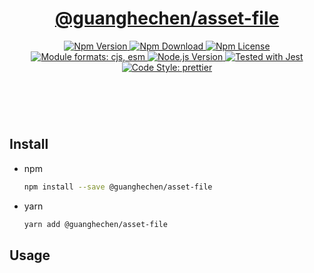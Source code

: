 <header>
  <h1 align="center">
    <a href="https://github.com/guanghechen/yozora/tree/master/packages/asset-file#readme">@guanghechen/asset-file</a>
  </h1>
  <div align="center">
    <a href="https://www.npmjs.com/package/@guanghechen/asset-file">
      <img
        alt="Npm Version"
        src="https://img.shields.io/npm/v/@guanghechen/asset-file.svg"
      />
    </a>
    <a href="https://www.npmjs.com/package/@guanghechen/asset-file">
      <img
        alt="Npm Download"
        src="https://img.shields.io/npm/dm/@guanghechen/asset-file.svg"
      />
    </a>
    <a href="https://www.npmjs.com/package/@guanghechen/asset-file">
      <img
        alt="Npm License"
        src="https://img.shields.io/npm/l/@guanghechen/asset-file.svg"
      />
    </a>
    <a href="#install">
      <img
        alt="Module formats: cjs, esm"
        src="https://img.shields.io/badge/module_formats-cjs%2C%20esm-green.svg"
      />
    </a>
    <a href="https://github.com/nodejs/node">
      <img
        alt="Node.js Version"
        src="https://img.shields.io/node/v/@guanghechen/asset-file"
      />
    </a>
    <a href="https://github.com/facebook/jest">
      <img
        alt="Tested with Jest"
        src="https://img.shields.io/badge/tested_with-jest-9c465e.svg"
      />
    </a>
    <a href="https://github.com/prettier/prettier">
      <img
        alt="Code Style: prettier"
        src="https://img.shields.io/badge/code_style-prettier-ff69b4.svg?style=flat-square"
      />
    </a>
  </div>
</header>
<br/>

## Install

* npm

  ```bash
  npm install --save @guanghechen/asset-file
  ```

* yarn

  ```bash
  yarn add @guanghechen/asset-file
  ```

## Usage

